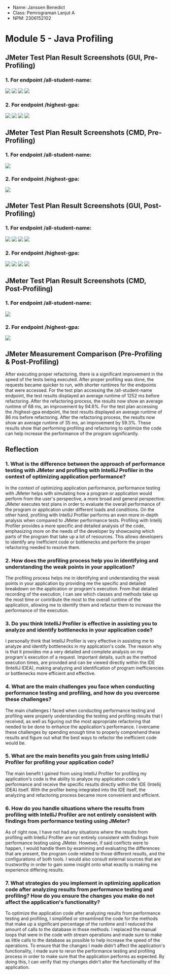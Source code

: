 - Name: Janssen Benedict
- Class: Pemrograman Lanjut A
- NPM: 2306152102


# Module 5 - Java Profiling

## JMeter Test Plan Result Screenshots (GUI, Pre-Profiling)

### 1. For endpoint /all-student-name:
![](https://github.com/JanssenBenedict/exercise-profiling/blob/main/images/Module%205/test_plan_2_res1a.png)
![](https://github.com/JanssenBenedict/exercise-profiling/blob/main/images/Module%205/test_plan_2_res2.png)
![](https://github.com/JanssenBenedict/exercise-profiling/blob/main/images/Module%205/test_plan_2_res3.png)
![](https://github.com/JanssenBenedict/exercise-profiling/blob/main/images/Module%205/test_plan_2_res4.png)

### 2. For endpoint /highest-gpa:
![](https://github.com/JanssenBenedict/exercise-profiling/blob/main/images/Module%205/test_plan_3_res1a.png)
![](https://github.com/JanssenBenedict/exercise-profiling/blob/main/images/Module%205/test_plan_3_res2.png)
![](https://github.com/JanssenBenedict/exercise-profiling/blob/main/images/Module%205/test_plan_3_res3.png)
![](https://github.com/JanssenBenedict/exercise-profiling/blob/main/images/Module%205/test_plan_3_res4.png)

## JMeter Test Plan Result Screenshots (CMD, Pre-Profiling)

### 1. For endpoint /all-student-name:
![](https://github.com/JanssenBenedict/exercise-profiling/blob/main/images/Module%205/test_results_2.png)

### 2. For endpoint /highest-gpa:
![](https://github.com/JanssenBenedict/exercise-profiling/blob/main/images/Module%205/test_results_3.png)


## JMeter Test Plan Result Screenshots (GUI, Post-Profiling)

### 1. For endpoint /all-student-name:
![](https://github.com/JanssenBenedict/exercise-profiling/blob/main/images/Module%205/test_plan_2_res1a_after_profiling.png)
![](https://github.com/JanssenBenedict/exercise-profiling/blob/main/images/Module%205/test_plan_2_res2_after_profiling.png)
![](https://github.com/JanssenBenedict/exercise-profiling/blob/main/images/Module%205/test_plan_2_res3_after_profiling.png)
![](https://github.com/JanssenBenedict/exercise-profiling/blob/main/images/Module%205/test_plan_2_res4_after_profiling.png)

### 2. For endpoint /highest-gpa:
![](https://github.com/JanssenBenedict/exercise-profiling/blob/main/images/Module%205/test_plan_3_res1a_after_profiling.png)
![](https://github.com/JanssenBenedict/exercise-profiling/blob/main/images/Module%205/test_plan_3_res2_after_profiling.png)
![](https://github.com/JanssenBenedict/exercise-profiling/blob/main/images/Module%205/test_plan_3_res3_after_profiling.png)
![](https://github.com/JanssenBenedict/exercise-profiling/blob/main/images/Module%205/test_plan_3_res4_after_profiling.png)

## JMeter Test Plan Result Screenshots (CMD, Post-Profiling)

### 1. For endpoint /all-student-name:
![](https://github.com/JanssenBenedict/exercise-profiling/blob/main/images/Module%205/test_results_2_after_profiling.png)

### 2. For endpoint /highest-gpa:
![](https://github.com/JanssenBenedict/exercise-profiling/blob/main/images/Module%205/test_results_3_after_profiling.png)


## JMeter Measurement Comparison (Pre-Profiling & Post-Profiling)
After executing proper refactoring, there is a significant improvement in the speed of the tests being executed. After proper profiling was done, the requests became quicker to run, with shorter runtimes for the endpoints that were accessed.
For the test plan accessing the /all-student-name endpoint, the test results displayed an average runtime of 1252 ms before refactoring. After the refactoring process, the results now show an average runtime of 68 ms, an improvement by 94.6%.
For the test plan accessing the /highest-gpa endpoint, the test results displayed an average runtime of 86 ms before refactoring. After the refactoring process, the results now show an average runtime of 35 ms, an improvement by 59.3%.
These results show that performing profiling and refactoring to optimize the code can help increase the performance of the program significantly.


## Reflection

### 1. What is the difference between the approach of performance testing with JMeter and profiling with IntelliJ Profiler in the context of optimizing application performance?
In the context of optimizing application performance, performance testing with JMeter helps with simulating how a program or application would perform from the user's perspective, a more broad and general perspective. JMeter executes test plans in order to evaluate the overall performance of the program or application under different loads and conditions.
On the other hand, profiling with IntelliJ Profiler performs an even more in-depth analysis when compared to JMeter performance tests. Profiling with Intellij Profiler provides a more specific and detailed analysis of the code, emphasizing more on the needs of the developer by showcasing which parts of the program that take up a lot of resources. This allows developers to identify any inefficient code or bottlenecks and perform the proper refactoring needed to resolve them.

### 2. How does the profiling process help you in identifying and understanding the weak points in your application?
The profiling process helps me in identifying and understanding the weak points in your application by providing me the specific and detailed breakdown on the application or program's execution. From that detailed recording of the execution, I can see which classes and methods take up the most time or contribute the most to the overall runtime of the application, allowing me to identify them and refactor them to increase the performance of the execution.

### 3. Do you think IntelliJ Profiler is effective in assisting you to analyze and identify bottlenecks in your application code?
I personally think that IntelliJ Profiler is very effective in assisting me to analyze and identify bottlenecks in my application's code. The reason why is that it provides me a very detailed and complete analysis on my program's execution of a request. Important details, such as the method execution times, are provided and can be viewed directly within the IDE (IntelliJ IDEA), making analyzing and identification of program inefficiencies or bottlenecks more efficient and effective.

### 4. What are the main challenges you face when conducting performance testing and profiling, and how do you overcome these challenges?
The main challenges I faced when conducting performance testing and profiling were properly understanding the testing and profiling results that I received, as well as figuring out the most appropriate refactoring that needed to be done to enhance the application's performance. I overcame these challenges by spending enough time to properly comprehend these results and figure out what the best ways to refactor the inefficient code would be.

### 5. What are the main benefits you gain from using IntelliJ Profiler for profiling your application code?
The main benefit I gained from using IntelliJ Profiler for profiling my application's code is the ability to analyze my application code's performance and receive the specific results directly within the IDE (Intellij IDEA) itself. With the profiler being integrated into the IDE itself, the analyzing and refactoring process became more convenient and efficient.

### 6. How do you handle situations where the results from profiling with IntelliJ Profiler are not entirely consistent with findings from performance testing using JMeter?
As of right now, I have not had any situations where the results from profiling with IntelliJ Profiler are not entirely consistent with findings from performance testing using JMeter. However, if said conflicts were to happen, I would handle them by examining and evaluating the differences that are present, the program code related to those different results, and the configurations of both tools. I would also consult external sources that are trustworthy in order to gain some insight onto what exactly is making me experience differing results.

### 7. What strategies do you implement in optimizing application code after analyzing results from performance testing and profiling? How do you ensure the changes you make do not affect the application's functionality?
To optimize the application code after analyzing results from performance testing and profiling, I simplified or streamlined the code for the methods that make up a significant percentage of the runtime and I reduced the amount of calls to the database in those methods. I replaced the manual loops that were in the code with stream operations and made sure to make as little calls to the database as possible to help increase the speed of the operations.
To ensure that the changes I made didn't affect the application's functionality, I made sure to rerun the performance testing and profiling process in order to make sure that the application performs as expected. By doing this, I can verify that my changes didn't alter the functionality of the application.